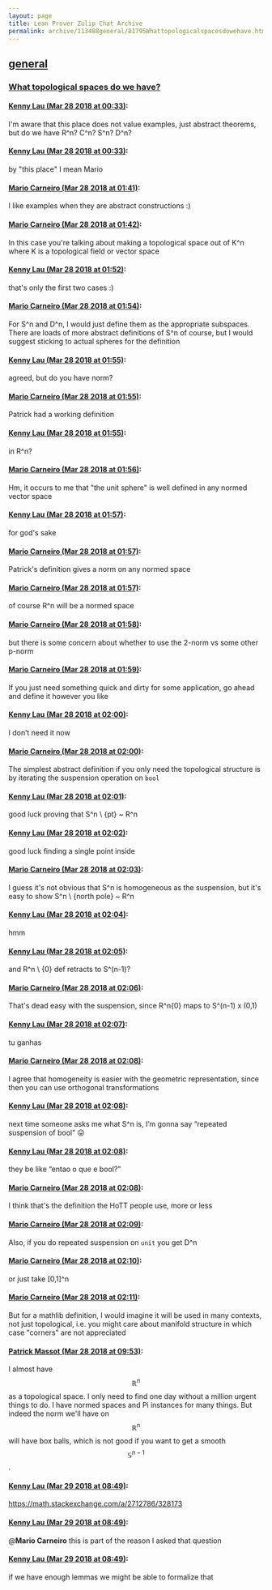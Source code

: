 ```yaml
---
layout: page
title: Lean Prover Zulip Chat Archive 
permalink: archive/113488general/81795Whattopologicalspacesdowehave.html
---
```


## [general](index.html)
### [What topological spaces do we have?](81795Whattopologicalspacesdowehave.html)

#### [Kenny Lau (Mar 28 2018 at 00:33)](https://leanprover.zulipchat.com/#narrow/stream/113488-general/topic/What%20topological%20spaces%20do%20we%20have%3F/near/124293562):
I'm aware that this place does not value examples, just abstract theorems, but do we have R^n? C^n? S^n? D^n?

#### [Kenny Lau (Mar 28 2018 at 00:33)](https://leanprover.zulipchat.com/#narrow/stream/113488-general/topic/What%20topological%20spaces%20do%20we%20have%3F/near/124293573):
by "this place" I mean Mario

#### [Mario Carneiro (Mar 28 2018 at 01:41)](https://leanprover.zulipchat.com/#narrow/stream/113488-general/topic/What%20topological%20spaces%20do%20we%20have%3F/near/124295797):
I like examples when they are abstract constructions :)

#### [Mario Carneiro (Mar 28 2018 at 01:42)](https://leanprover.zulipchat.com/#narrow/stream/113488-general/topic/What%20topological%20spaces%20do%20we%20have%3F/near/124295837):
In this case you're talking about making a topological space out of K^n where K is a topological field or vector space

#### [Kenny Lau (Mar 28 2018 at 01:52)](https://leanprover.zulipchat.com/#narrow/stream/113488-general/topic/What%20topological%20spaces%20do%20we%20have%3F/near/124296128):
that's only the first two cases :)

#### [Mario Carneiro (Mar 28 2018 at 01:54)](https://leanprover.zulipchat.com/#narrow/stream/113488-general/topic/What%20topological%20spaces%20do%20we%20have%3F/near/124296187):
For S^n and D^n, I would just define them as the appropriate subspaces. There are loads of more abstract definitions of S^n of course, but I would suggest sticking to actual spheres for the definition

#### [Kenny Lau (Mar 28 2018 at 01:55)](https://leanprover.zulipchat.com/#narrow/stream/113488-general/topic/What%20topological%20spaces%20do%20we%20have%3F/near/124296200):
agreed, but do you have norm?

#### [Mario Carneiro (Mar 28 2018 at 01:55)](https://leanprover.zulipchat.com/#narrow/stream/113488-general/topic/What%20topological%20spaces%20do%20we%20have%3F/near/124296205):
Patrick had a working definition

#### [Kenny Lau (Mar 28 2018 at 01:55)](https://leanprover.zulipchat.com/#narrow/stream/113488-general/topic/What%20topological%20spaces%20do%20we%20have%3F/near/124296208):
in R^n?

#### [Mario Carneiro (Mar 28 2018 at 01:56)](https://leanprover.zulipchat.com/#narrow/stream/113488-general/topic/What%20topological%20spaces%20do%20we%20have%3F/near/124296255):
Hm, it occurs to me that "the unit sphere" is well defined in any normed vector space

#### [Kenny Lau (Mar 28 2018 at 01:57)](https://leanprover.zulipchat.com/#narrow/stream/113488-general/topic/What%20topological%20spaces%20do%20we%20have%3F/near/124296260):
for god's sake

#### [Mario Carneiro (Mar 28 2018 at 01:57)](https://leanprover.zulipchat.com/#narrow/stream/113488-general/topic/What%20topological%20spaces%20do%20we%20have%3F/near/124296266):
Patrick's definition gives a norm on any normed space

#### [Mario Carneiro (Mar 28 2018 at 01:57)](https://leanprover.zulipchat.com/#narrow/stream/113488-general/topic/What%20topological%20spaces%20do%20we%20have%3F/near/124296269):
of course R^n will be a normed space

#### [Mario Carneiro (Mar 28 2018 at 01:58)](https://leanprover.zulipchat.com/#narrow/stream/113488-general/topic/What%20topological%20spaces%20do%20we%20have%3F/near/124296316):
but there is some concern about whether to use the 2-norm vs some other p-norm

#### [Mario Carneiro (Mar 28 2018 at 01:59)](https://leanprover.zulipchat.com/#narrow/stream/113488-general/topic/What%20topological%20spaces%20do%20we%20have%3F/near/124296340):
If you just need something quick and dirty for some application, go ahead and define it however you like

#### [Kenny Lau (Mar 28 2018 at 02:00)](https://leanprover.zulipchat.com/#narrow/stream/113488-general/topic/What%20topological%20spaces%20do%20we%20have%3F/near/124296396):
I don’t need it now

#### [Mario Carneiro (Mar 28 2018 at 02:00)](https://leanprover.zulipchat.com/#narrow/stream/113488-general/topic/What%20topological%20spaces%20do%20we%20have%3F/near/124296402):
The simplest abstract definition if you only need the topological structure is by iterating the suspension operation on `bool`

#### [Kenny Lau (Mar 28 2018 at 02:01)](https://leanprover.zulipchat.com/#narrow/stream/113488-general/topic/What%20topological%20spaces%20do%20we%20have%3F/near/124296415):
good luck proving that S^n \ {pt} ~ R^n

#### [Kenny Lau (Mar 28 2018 at 02:02)](https://leanprover.zulipchat.com/#narrow/stream/113488-general/topic/What%20topological%20spaces%20do%20we%20have%3F/near/124296461):
good luck finding a single point inside

#### [Mario Carneiro (Mar 28 2018 at 02:03)](https://leanprover.zulipchat.com/#narrow/stream/113488-general/topic/What%20topological%20spaces%20do%20we%20have%3F/near/124296486):
I guess it's not obvious that S^n is homogeneous as the suspension, but it's easy to show S^n \ {north pole} ~ R^n

#### [Kenny Lau (Mar 28 2018 at 02:04)](https://leanprover.zulipchat.com/#narrow/stream/113488-general/topic/What%20topological%20spaces%20do%20we%20have%3F/near/124296533):
hmm

#### [Kenny Lau (Mar 28 2018 at 02:05)](https://leanprover.zulipchat.com/#narrow/stream/113488-general/topic/What%20topological%20spaces%20do%20we%20have%3F/near/124296554):
and R^n \ {0} def retracts to S^(n-1)?

#### [Mario Carneiro (Mar 28 2018 at 02:06)](https://leanprover.zulipchat.com/#narrow/stream/113488-general/topic/What%20topological%20spaces%20do%20we%20have%3F/near/124296606):
That's dead easy with the suspension, since R^n\{0} maps to S^(n-1) x (0,1)

#### [Kenny Lau (Mar 28 2018 at 02:07)](https://leanprover.zulipchat.com/#narrow/stream/113488-general/topic/What%20topological%20spaces%20do%20we%20have%3F/near/124296616):
tu ganhas

#### [Mario Carneiro (Mar 28 2018 at 02:08)](https://leanprover.zulipchat.com/#narrow/stream/113488-general/topic/What%20topological%20spaces%20do%20we%20have%3F/near/124296627):
I agree that homogeneity is easier with the geometric representation, since then you can use orthogonal transformations

#### [Kenny Lau (Mar 28 2018 at 02:08)](https://leanprover.zulipchat.com/#narrow/stream/113488-general/topic/What%20topological%20spaces%20do%20we%20have%3F/near/124296666):
next time someone asks me what S^n is, I’m gonna say “repeated suspension of bool” 😛

#### [Kenny Lau (Mar 28 2018 at 02:08)](https://leanprover.zulipchat.com/#narrow/stream/113488-general/topic/What%20topological%20spaces%20do%20we%20have%3F/near/124296681):
they be like “entao o que e bool?”

#### [Mario Carneiro (Mar 28 2018 at 02:08)](https://leanprover.zulipchat.com/#narrow/stream/113488-general/topic/What%20topological%20spaces%20do%20we%20have%3F/near/124296689):
I think that's the definition the HoTT people use, more or less

#### [Mario Carneiro (Mar 28 2018 at 02:09)](https://leanprover.zulipchat.com/#narrow/stream/113488-general/topic/What%20topological%20spaces%20do%20we%20have%3F/near/124296702):
Also, if you do repeated suspension on `unit` you get D^n

#### [Mario Carneiro (Mar 28 2018 at 02:10)](https://leanprover.zulipchat.com/#narrow/stream/113488-general/topic/What%20topological%20spaces%20do%20we%20have%3F/near/124296746):
or just take [0,1]^n

#### [Mario Carneiro (Mar 28 2018 at 02:11)](https://leanprover.zulipchat.com/#narrow/stream/113488-general/topic/What%20topological%20spaces%20do%20we%20have%3F/near/124296762):
But for a mathlib definition, I would imagine it will be used in many contexts, not just topological, i.e. you might care about manifold structure in which case "corners" are not appreciated

#### [Patrick Massot (Mar 28 2018 at 09:53)](https://leanprover.zulipchat.com/#narrow/stream/113488-general/topic/What%20topological%20spaces%20do%20we%20have%3F/near/124309189):
I almost have $$\mathbb{R}^n$$ as a topological space. I only need to find one day without a million urgent things to do. I have normed spaces and Pi instances for many things. But indeed the norm we'll have on $$\mathbb{R}^n$$ will have box balls, which is not good if you want to get a smooth $$\mathbb{S}^{n-1}$$.

#### [Kenny Lau (Mar 29 2018 at 08:49)](https://leanprover.zulipchat.com/#narrow/stream/113488-general/topic/What%20topological%20spaces%20do%20we%20have%3F/near/124355085):
https://math.stackexchange.com/a/2712786/328173

#### [Kenny Lau (Mar 29 2018 at 08:49)](https://leanprover.zulipchat.com/#narrow/stream/113488-general/topic/What%20topological%20spaces%20do%20we%20have%3F/near/124355086):
@**Mario Carneiro** this is part of the reason I asked that question

#### [Kenny Lau (Mar 29 2018 at 08:49)](https://leanprover.zulipchat.com/#narrow/stream/113488-general/topic/What%20topological%20spaces%20do%20we%20have%3F/near/124355089):
if we have enough lemmas we might be able to formalize that

